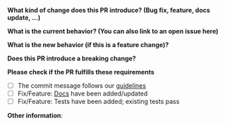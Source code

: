 <!-- General PR submission guidelines https://github.com/angular/angular.js/CONTRIBUTING.md#submit-pr -->
**What kind of change does this PR introduce? (Bug fix, feature, docs update, ...)**



**What is the current behavior? (You can also link to an open issue here)**



**What is the new behavior (if this is a feature change)?**



**Does this PR introduce a breaking change?**



**Please check if the PR fulfills these requirements**
- [ ] The commit message follows our [guidelines](../DEVELOPERS.md#commits)
- [ ] Fix/Feature: [Docs](../DEVELOPERS.md#documentation) have been added/updated
- [ ] Fix/Feature: Tests have been added; existing tests pass

**Other information**:

